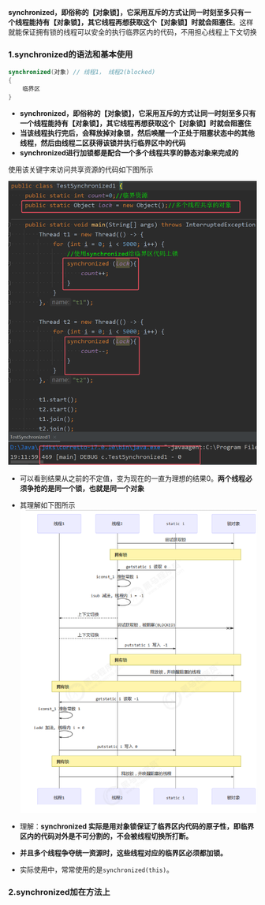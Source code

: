 **synchronized，即俗称的【对象锁】，它采用互斥的方式让同一时刻至多只有一个线程能持有【对象锁】，其它线程再想获取这个【对象锁】时就会阻塞住**。这样就能保证拥有锁的线程可以安全的执行临界区内的代码，不用担心线程上下文切换

### 1.synchronized的语法和基本使用

```java
synchronized(对象) // 线程1， 线程2(blocked)
{
	临界区
}
```
* **synchronized，即俗称的【对象锁】，它采用互斥的方式让同一时刻至多只有一个线程能持有【对象锁】，其它线程再想获取这个【对象锁】时就会阻塞住**
* **当该线程执行完后，会释放掉对象锁，然后唤醒一个正处于阻塞状态中的其他线程，然后由线程二区获得该锁并执行临界区中的代码**
* **synchronized进行加锁都是配合一个多个线程共享的静态对象来完成的**

使用该关键字来访问共享资源的代码如下图所示  

![](assets/02synchronized/file-20250725191301977.png)
* 可以看到结果从之前的不定值，变为现在的一直为理想的结果0。**两个线程必须争抢的是同一个锁，也就是同一个对象**
* 其理解如下图所示  
	![](assets/02synchronized/file-20250725192314097.png)

* 理解：**synchronized 实际是用对象锁保证了临界区内代码的原子性，即临界区内的代码对外是不可分割的，不会被线程切换所打断。**
* **并且多个线程争夺统一资源时，这些线程对应的临界区必须都加锁。**
* 实际使用中，常常使用的是`synchronized(this)`。


### 2.synchronized加在方法上





